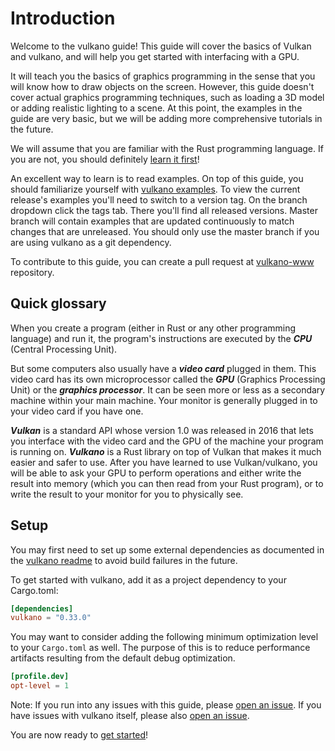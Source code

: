 # Introduction

Welcome to the vulkano guide! This guide will cover the basics of Vulkan and vulkano, and will help 
you get started with interfacing with a GPU.

It will teach you the basics of graphics programming in the sense that you will know how to draw 
objects on the screen. However, this guide doesn't cover actual graphics programming techniques, 
such as loading a 3D model or adding realistic lighting to a scene. At this point, the examples in 
the guide are very basic, but we will be adding more comprehensive tutorials in the future.

We will assume that you are familiar with the Rust programming language. If you are not, you should 
definitely [learn it first](https://www.rust-lang.org/documentation.html)!

An excellent way to learn is to read examples. On top of this guide, you should familiarize 
yourself with [vulkano examples](https://github.com/vulkano-rs/vulkano/tree/master/examples). To 
view the current release's examples you'll need to switch to a version tag. On the branch dropdown 
click the tags tab. There you'll find all released versions. Master branch will contain examples 
that are updated continuously to match changes that are unreleased. You should only use the master 
branch if you are using vulkano as a git dependency.

To contribute to this guide, you can create a pull request at 
[vulkano-www](https://github.com/vulkano-rs/vulkano-www) repository.

## Quick glossary

When you create a program (either in Rust or any other programming language) and run it, the
program's instructions are executed by the ***CPU*** (Central Processing Unit).

But some computers also usually have a ***video card*** plugged in them. This video card has its
own microprocessor called the ***GPU*** (Graphics Processing Unit) or the ***graphics processor***.
It can be seen more or less as a secondary machine within your main machine. Your monitor is
generally plugged in to your video card if you have one.

***Vulkan*** is a standard API whose version 1.0 was released in 2016 that lets you interface with
the video card and the GPU of the machine your program is running on. ***Vulkano*** is a Rust
library on top of Vulkan that makes it much easier and safer to use. After you have learned to
use Vulkan/vulkano, you will be able to ask your GPU to perform operations and either write the
result into memory (which you can then read from your Rust program), or to write the result to your
monitor for you to physically see.

## Setup

You may first need to set up some external dependencies as documented in the [vulkano 
readme](https://github.com/vulkano-rs/vulkano/blob/master/README.md#setup-and-troubleshooting) to 
avoid build failures in the future.

To get started with vulkano, add it as a project dependency to your Cargo.toml:

```toml
[dependencies]
vulkano = "0.33.0"
```

You may want to consider adding the following minimum optimization level to your `Cargo.toml` as 
well. The purpose of this is to reduce performance artifacts resulting from the default debug 
optimization.

```toml
[profile.dev]
opt-level = 1 
```

Note: If you run into any issues with this guide, please [open an 
issue](https://github.com/vulkano-rs/vulkano-www/issues). If you have issues with vulkano itself, 
please also [open an issue](https://github.com/vulkano-rs/vulkano/issues).

You are now ready to [get started](/guide/initialization)!
